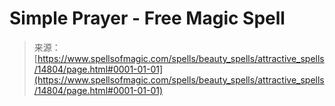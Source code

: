 <!--yml

category: 未分类

date: 2024-06-12 18:53:52

-->

# Simple Prayer - Free Magic Spell

> 来源：[https://www.spellsofmagic.com/spells/beauty_spells/attractive_spells/14804/page.html#0001-01-01](https://www.spellsofmagic.com/spells/beauty_spells/attractive_spells/14804/page.html#0001-01-01)
